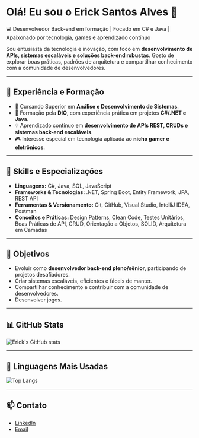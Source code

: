 # Olá! Eu sou o Erick Santos Alves 👋

💻 Desenvolvedor Back-end em formação | Focado em C# e Java | Apaixonado por tecnologia, games e aprendizado contínuo

Sou entusiasta da tecnologia e inovação, com foco em **desenvolvimento de APIs, sistemas escaláveis e soluções back-end robustas**. Gosto de explorar boas práticas, padrões de arquitetura e compartilhar conhecimento com a comunidade de desenvolvedores.

---

## 🏢 Experiência e Formação
- 📖 Cursando Superior em **Análise e Desenvolvimento de Sistemas**.
- 🚀 Formação pela **DIO**, com experiência prática em projetos **C#/.NET e Java**.
- 💡 Aprendizado contínuo em **desenvolvimento de APIs REST, CRUDs e sistemas back-end escaláveis**.
- 🎮 Interesse especial em tecnologia aplicada ao **nicho gamer e eletrônicos**.

---

## 🔧 Skills e Especializações
- **Linguagens:** C#, Java, SQL, JavaScript  
- **Frameworks & Tecnologias:** .NET, Spring Boot, Entity Framework, JPA, REST API  
- **Ferramentas & Versionamento:** Git, GitHub, Visual Studio, IntelliJ IDEA, Postman  
- **Conceitos e Práticas:** Design Patterns, Clean Code, Testes Unitários, Boas Práticas de API, CRUD, Orientação a Objetos, SOLID, Arquitetura em Camadas  

---

## 🎯 Objetivos
- Evoluir como **desenvolvedor back-end pleno/sênior**, participando de projetos desafiadores.  
- Criar sistemas escaláveis, eficientes e fáceis de manter.  
- Compartilhar conhecimento e contribuir com a comunidade de desenvolvedores.
- Desenvolver jogos.

---

## 📊 GitHub Stats
![Erick's GitHub stats](https://github-readme-stats.vercel.app/api?username=ericksantsv&show_icons=true&theme=radical)

---

## 🧠 Linguagens Mais Usadas
![Top Langs](https://github-readme-stats.vercel.app/api/top-langs/?username=ericksantsv&layout=compact&theme=radical)

---

## 📫 Contato
- [LinkedIn](https://www.linkedin.com/in/erick-santos-alves)  
- [Email](mailto:ericksantos9991@gmail.com)
